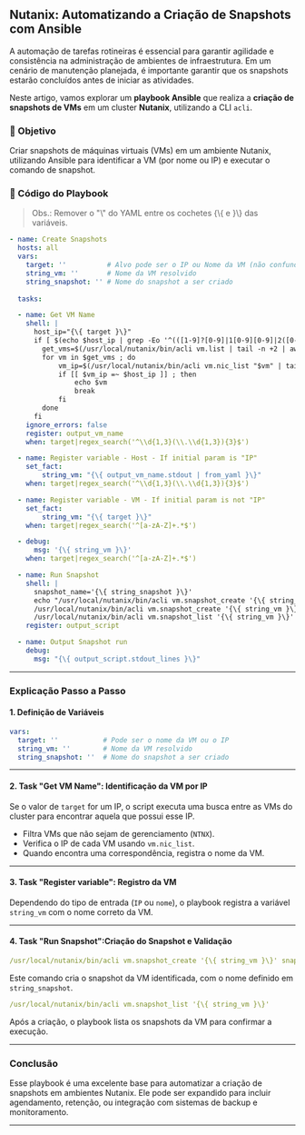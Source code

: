 ## Nutanix: Automatizando a Criação de Snapshots com Ansible

A automação de tarefas rotineiras é essencial para garantir agilidade e consistência na administração de ambientes de infraestrutura. Em um cenário de manutenção planejada, é importante garantir que os snapshots estarão concluídos antes de iniciar as atividades.

Neste artigo, vamos explorar um **playbook Ansible** que realiza a **criação de snapshots de VMs** em um cluster **Nutanix**, utilizando a CLI `acli`.

### 🎯 Objetivo

Criar snapshots de máquinas virtuais (VMs) em um ambiente Nutanix, utilizando Ansible para identificar a VM (por nome ou IP) e executar o comando de snapshot.

### 📜 Código do Playbook

> Obs.: Remover o "\\" do YAML entre os cochetes {\\{ e }\\} das variáveis.

```yaml
- name: Create Snapshots
  hosts: all
  vars:
    target: ''          # Alvo pode ser o IP ou Nome da VM (não confundir com hostname do sistema)
    string_vm: ''       # Nome da VM resolvido
    string_snapshot: '' # Nome do snapshot a ser criado
    
  tasks:

  - name: Get VM Name
    shell: |
      host_ip="{\{ target }\}"
      if [ $(echo $host_ip | grep -Eo '^(([1-9]?[0-9]|1[0-9][0-9]|2([0-4][0-9]|5[0-5]))\.){3}([1-9]?[0-9]|1[0-9][0-9]|2([0-4][0-9]|5[0-5]))$') != 1 ] ; then
        get_vms=$(/usr/local/nutanix/bin/acli vm.list | tail -n +2 | awk -F ' ' '{print $1"\n"}' | grep -v 'NTNX\|ntnx' | sed 's/$/\n/g')
        for vm in $get_vms ; do
            vm_ip=$(/usr/local/nutanix/bin/acli vm.nic_list "$vm" | tail -n +2 | awk -F ' ' '{print $3}')
            if [[ $vm_ip =~ $host_ip ]] ; then
                echo $vm
                break
            fi
        done
      fi
    ignore_errors: false
    register: output_vm_name
    when: target|regex_search('^\\d{1,3}(\\.\\d{1,3}){3}$')

  - name: Register variable - Host - If initial param is "IP"
    set_fact:
        string_vm: "{\{ output_vm_name.stdout | from_yaml }\}"
    when: target|regex_search('^\\d{1,3}(\\.\\d{1,3}){3}$')

  - name: Register variable - VM - If initial param is not "IP"
    set_fact:
        string_vm: "{\{ target }\}"
    when: target|regex_search('^[a-zA-Z]+.*$')

  - debug:
      msg: '{\{ string_vm }\}'
    when: target|regex_search('^[a-zA-Z]+.*$')

  - name: Run Snapshot
    shell: |
      snapshot_name='{\{ string_snapshot }\}'
      echo "/usr/local/nutanix/bin/acli vm.snapshot_create '{\{ string_vm }\}' snapshot_name_list='$snapshot_name'"
      /usr/local/nutanix/bin/acli vm.snapshot_create '{\{ string_vm }\}' snapshot_name_list='"'$snapshot_name'"'
      /usr/local/nutanix/bin/acli vm.snapshot_list '{\{ string_vm }\}'
    register: output_script

  - name: Output Snapshot run
    debug:
      msg: "{\{ output_script.stdout_lines }\}"
```

***

### Explicação Passo a Passo

#### 1. **Definição de Variáveis**

```yaml
vars:
  target: ''           # Pode ser o nome da VM ou o IP
  string_vm: ''        # Nome da VM resolvido
  string_snapshot: ''  # Nome do snapshot a ser criado
```

***

#### 2. **Task "Get VM Name": Identificação da VM por IP**

Se o valor de `target` for um IP, o script executa uma busca entre as VMs do cluster para encontrar aquela que possui esse IP.

*   Filtra VMs que não sejam de gerenciamento (`NTNX`).
*   Verifica o IP de cada VM usando `vm.nic_list`.
*   Quando encontra uma correspondência, registra o nome da VM.

***

#### 3. **Task "Register variable": Registro da VM**

Dependendo do tipo de entrada (`IP` ou `nome`), o playbook registra a variável `string_vm` com o nome correto da VM.

***

#### 4. **Task "Run Snapshot":Criação do Snapshot e Validação**

```yaml
/usr/local/nutanix/bin/acli vm.snapshot_create '{\{ string_vm }\}' snapshot_name_list='"'$snapshot_name'"'
```

Este comando cria o snapshot da VM identificada, com o nome definido em `string_snapshot`.

```yaml
/usr/local/nutanix/bin/acli vm.snapshot_list '{\{ string_vm }\}'
```
Após a criação, o playbook lista os snapshots da VM para confirmar a execução.

***

### Conclusão

Esse playbook é uma excelente base para automatizar a criação de snapshots em ambientes Nutanix. Ele pode ser expandido para incluir agendamento, retenção, ou integração com sistemas de backup e monitoramento.

***